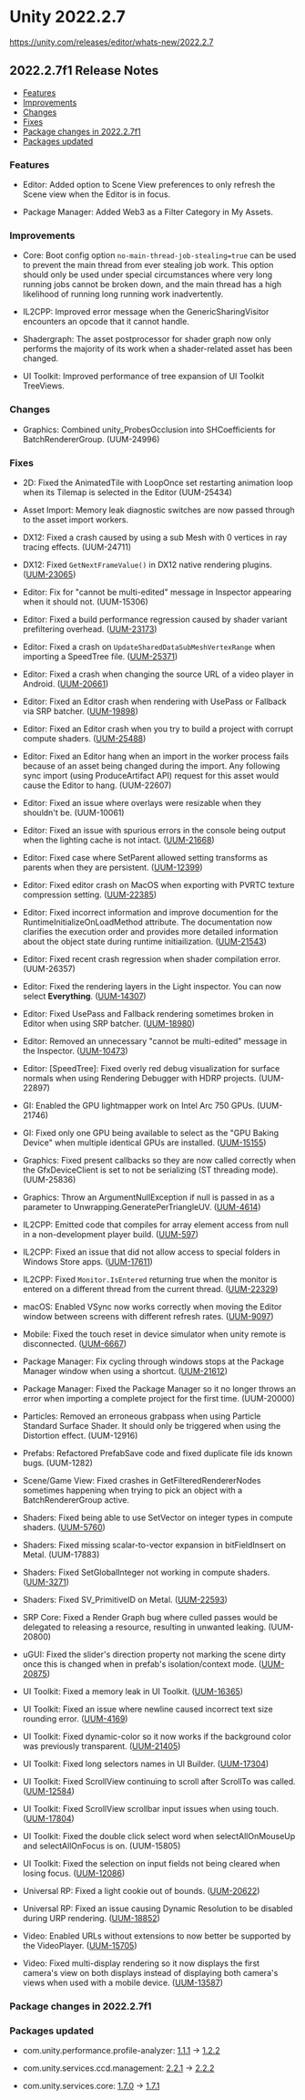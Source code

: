 # Unity 2022.2.7

https://unity.com/releases/editor/whats-new/2022.2.7

## 2022.2.7f1 Release Notes

- [Features](#features)
- [Improvements](#improvements)
- [Changes](#changes)
- [Fixes](#fixes)
- [Package changes in 2022.2.7f1](#package-changes-in-202227f1)
- [Packages updated](#packages-updated)


### Features

*   Editor: Added option to Scene View preferences to only refresh the Scene view when the Editor is in focus.
    
*   Package Manager: Added Web3 as a Filter Category in My Assets.
    

### Improvements

*   Core: Boot config option `no-main-thread-job-stealing=true` can be used to prevent the main thread from ever stealing job work. This option should only be used under special circumstances where very long running jobs cannot be broken down, and the main thread has a high likelihood of running long running work inadvertently.
    
*   IL2CPP: Improved error message when the GenericSharingVisitor encounters an opcode that it cannot handle.
    
*   Shadergraph: The asset postprocessor for shader graph now only performs the majority of its work when a shader-related asset has been changed.
    
*   UI Toolkit: Improved performance of tree expansion of UI Toolkit TreeViews.
    

### Changes

*   Graphics: Combined unity\_ProbesOcclusion into SHCoefficients for BatchRendererGroup. (UUM-24996)

### Fixes

*   2D: Fixed the AnimatedTile with LoopOnce set restarting animation loop when its Tilemap is selected in the Editor (UUM-25434)
    
*   Asset Import: Memory leak diagnostic switches are now passed through to the asset import workers.
    
*   DX12: Fixed a crash caused by using a sub Mesh with 0 vertices in ray tracing effects. (UUM-24711)
    
*   DX12: Fixed `GetNextFrameValue()` in DX12 native rendering plugins. ([UUM-23065](https://issuetracker.unity3d.com/issues/getnextframefencevalue-always-returns-1))
    
*   Editor: Fix for "cannot be multi-edited" message in Inspector appearing when it should not. (UUM-15306)
    
*   Editor: Fixed a build performance regression caused by shader variant prefiltering overhead. ([UUM-23173](https://issuetracker.unity3d.com/issues/shader-prefiltering-takes-a-long-time-to-query-mono-attributes-on-hdrp))
    
*   Editor: Fixed a crash on `UpdateSharedDataSubMeshVertexRange` when importing a SpeedTree file. ([UUM-25371](https://issuetracker.unity3d.com/issues/crash-on-updateshareddatasubmeshvertexrange-when-importing-a-speedtree-file))
    
*   Editor: Fixed a crash when changing the source URL of a video player in Android. ([UUM-20661](https://issuetracker.unity3d.com/issues/android-application-crashes-when-changing-the-source-url-of-a-video-player-in-android))
    
*   Editor: Fixed an Editor crash when rendering with UsePass or Fallback via SRP batcher. ([UUM-19898](https://issuetracker.unity3d.com/issues/unity-editor-crashes-on-scriptablebatchrenderer-applyshaderpass-after-editing-shaders-and-entering-play-mode))
    
*   Editor: Fixed an Editor crash when you try to build a project with corrupt compute shaders. ([UUM-25488](https://issuetracker.unity3d.com/issues/crash-on-the-unknown-line-when-building-a-specific-project))
    
*   Editor: Fixed an Editor hang when an import in the worker process fails because of an asset being changed during the import. Any following sync import (using ProduceArtifact API) request for this asset would cause the Editor to hang. (UUM-22607)
    
*   Editor: Fixed an issue where overlays were resizable when they shouldn't be. (UUM-10061)
    
*   Editor: Fixed an issue with spurious errors in the console being output when the lighting cache is not intact. ([UUM-21668](https://issuetracker.unity3d.com/issues/uv-charts-preview-window-not-displayed-when-opening-lightmaps))
    
*   Editor: Fixed case where SetParent allowed setting transforms as parents when they are persistent. ([UUM-12399](https://issuetracker.unity3d.com/issues/crash-on-rebuildtransformhierarchy-when-setting-a-transform-parent-to-assetbundle))
    
*   Editor: Fixed editor crash on MacOS when exporting with PVRTC texture compression setting. ([UUM-22385](https://issuetracker.unity3d.com/issues/m1-crash-on-mtlgetenvcase-when-building-the-project-for-ios))
    
*   Editor: Fixed incorrect information and improve documention for the RuntimeInitializeOnLoadMethod attribute. The documentation now clarifies the execution order and provides more detailed information about the object state during runtime initiailization. ([UUM-21543](https://issuetracker.unity3d.com/issues/runtimeinitializeonloadmethod-documentation-is-incorrect-and-lacking-helpful-information))
    
*   Editor: Fixed recent crash regression when shader compilation error. (UUM-26357)
    
*   Editor: Fixed the rendering layers in the Light inspector. You can now select **Everything**. ([UUM-14307](https://issuetracker.unity3d.com/issues/urp-rendering-layers-field-gets-set-to-nothing-when-earlier-it-was-set-to-everything))
    
*   Editor: Fixed UsePass and Fallback rendering sometimes broken in Editor when using SRP batcher. ([UUM-18980](https://issuetracker.unity3d.com/issues/sphere-gameobject-doesnt-get-rendered-when-using-unlit-dot-unlit-usepass-shader))
    
*   Editor: Removed an unnecessary "cannot be multi-edited" message in the Inspector. ([UUM-10473](https://issuetracker.unity3d.com/issues/timeline-components-that-are-only-on-some-of-the-selected-objects-cannot-be-multi-edited-appears-in-inspector-even-after-deselecting-multiple-objects))
    
*   Editor: \[SpeedTree\]: Fixed overly red debug visualization for surface normals when using Rendering Debugger with HDRP projects. (UUM-22897)
    
*   GI: Enabled the GPU lightmapper work on Intel Arc 750 GPUs. (UUM-21746)
    
*   GI: Fixed only one GPU being available to select as the "GPU Baking Device" when multiple identical GPUs are installed. ([UUM-15155](https://issuetracker.unity3d.com/issues/only-one-gpu-is-available-to-select-as-the-gpu-baking-device-when-two-identical-gpus-are-installed-on-a-computer))
    
*   Graphics: Fixed present callbacks so they are now called correctly when the GfxDeviceClient is set to not be serializing (ST threading mode). (UUM-25836)
    
*   Graphics: Throw an ArgumentNullException if null is passed in as a parameter to Unwrapping.GeneratePerTriangleUV. ([UUM-4614](https://issuetracker.unity3d.com/issues/crash-on-unwrapping-custom-generatepertriangleuvimpl-injected-when-passing-null-to-unwrapping-dot-generatesecondaryuvset))
    
*   IL2CPP: Emitted code that compiles for array element access from null in a non-development player build. ([UUM-597](https://issuetracker.unity3d.com/issues/il2cpp-unity-fails-to-build-when-using-faulty-function-with-an-element-being-called-from-null-array))
    
*   IL2CPP: Fixed an issue that did not allow access to special folders in Windows Store apps. ([UUM-17611](https://issuetracker.unity3d.com/issues/unable-to-access-knownfolders-dot-objects3d-folder-using-system-dot-io-api-when-deployed-on-hololens-2))
    
*   IL2CPP: Fixed `Monitor.IsEntered` returning true when the monitor is entered on a different thread from the current thread. ([UUM-22329](https://issuetracker.unity3d.com/issues/monitor-dot-isentered-checks-if-any-thread-holds-the-lock-when-using-il2cpp))
    
*   macOS: Enabled VSync now works correctly when moving the Editor window between screens with different refresh rates. ([UUM-9097](https://issuetracker.unity3d.com/issues/apple-silicon-editor-game-view-still-running-with-120-fps-with-promotion-when-vsync-is-turned-on-external-60hz-monitor))
    
*   Mobile: Fixed the touch reset in device simulator when unity remote is disconnected. ([UUM-6667](https://issuetracker.unity3d.com/issues/touch-input-is-reset-in-device-simulator-when-unity-remote-is-killed))
    
*   Package Manager: Fix cycling through windows stops at the Package Manager window when using a shortcut. ([UUM-21612](https://issuetracker.unity3d.com/issues/macos-cycling-through-windows-stops-at-the-package-manager-window-when-using-plus-shortcut))
    
*   Package Manager: Fixed the Package Manager so it no longer throws an error when importing a complete project for the first time. (UUM-20000)
    
*   Particles: Removed an erroneous grabpass when using Particle Standard Surface Shader. It should only be triggered when using the Distortion effect. (UUM-12916)
    
*   Prefabs: Refactored PrefabSave code and fixed duplicate file ids known bugs. (UUM-1282)
    
*   Scene/Game View: Fixed crashes in GetFilteredRendererNodes sometimes happening when trying to pick an object with a BatchRendererGroup active.
    
*   Shaders: Fixed being able to use SetVector on integer types in compute shaders. ([UUM-5760](https://issuetracker.unity3d.com/issues/computeshader-dot-setvector-does-not-work-when-assigning-to-int4))
    
*   Shaders: Fixed missing scalar-to-vector expansion in bitFieldInsert on Metal. (UUM-17883)
    
*   Shaders: Fixed SetGlobalInteger not working in compute shaders. ([UUM-3271](https://issuetracker.unity3d.com/issues/shader-dot-setglobalinteger-does-not-work-when-used-with-compute-shaders-1))
    
*   Shaders: Fixed SV\_PrimitiveID on Metal. ([UUM-22593](https://issuetracker.unity3d.com/issues/metal-shader-is-broken-when-using-sv-primitiveid))
    
*   SRP Core: Fixed a Render Graph bug where culled passes would be delegated to releasing a resource, resulting in unwanted leaking. (UUM-20800)
    
*   uGUI: Fixed the slider's direction property not marking the scene dirty once this is changed when in prefab's isolation/context mode. ([UUM-20875](https://issuetracker.unity3d.com/issues/changes-made-to-direction-in-slider-controller-prefab-are-not-saved))
    
*   UI Toolkit: Fixed a memory leak in UI Toolkit. ([UUM-16365](https://issuetracker.unity3d.com/issues/ui-toolkit-ui-documents-are-not-unloaded-correctly-when-switching-scenes))
    
*   UI Toolkit: Fixed an issue where newline caused incorrect text size rounding error. ([UUM-4169](https://issuetracker.unity3d.com/issues/ui-toolkit-labels-width-is-not-extended-causing-additional-empty-lines-when-using-specific-resolutions))
    
*   UI Toolkit: Fixed dynamic-color so it now works if the background color was previously transparent. ([UUM-21405](https://issuetracker.unity3d.com/issues/ui-toolkit-buttons-lose-focus-background-color-when-cycling-through-them))
    
*   UI Toolkit: Fixed long selectors names in UI Builder. ([UUM-17304](https://issuetracker.unity3d.com/issues/ui-builder-selector-names-that-contain-more-than-24-symbols-are-not-fully-visible-in-the-stylesheets-window-of-the-ui-builder))
    
*   UI Toolkit: Fixed ScrollView continuing to scroll after ScrollTo was called. ([UUM-12584](https://issuetracker.unity3d.com/issues/scrollview-keeps-scrolling-after-scrollto-method-triggers))
    
*   UI Toolkit: Fixed ScrollView scrollbar input issues when using touch. ([UUM-17804](https://issuetracker.unity3d.com/issues/mobile-the-scrollbar-jumps-around-and-reverses-scroll-direction-when-using-touch-input-and-interacting-with-a-dropdown))
    
*   UI Toolkit: Fixed the double click select word when selectAllOnMouseUp and selectAllOnFocus is on. (UUM-15805)
    
*   UI Toolkit: Fixed the selection on input fields not being cleared when losing focus. ([UUM-12086](https://issuetracker.unity3d.com/issues/selection-staying-after-blur))
    
*   Universal RP: Fixed a light cookie out of bounds. ([UUM-20622](https://issuetracker.unity3d.com/issues/rendering-stops-and-error-is-spammed-when-light-limit-is-reached-on-ios-metal-using-deferred))
    
*   Universal RP: Fixed an issue causing Dynamic Resolution to be disabled during URP rendering. ([UUM-18852](https://issuetracker.unity3d.com/issues/urp-dynamic-resolution-cant-be-checked-when-scene-view-tab-isnt-focused))
    
*   Video: Enabled URLs without extensions to now better be supported by the VideoPlayer. ([UUM-15705](https://issuetracker.unity3d.com/issues/linux-crash-on-nss-database-lookup-when-connecting-to-video-source-url))
    
*   Video: Fixed multi-display rendering so it now displays the first camera's view on both displays instead of displaying both camera's views when used with a mobile device. ([UUM-13587](https://issuetracker.unity3d.com/issues/multi-display-rendering-is-displaying-the-first-cameras-view-on-both-displays-instead-of-displaying-both-cameras-views-when-used-with-a-mobile-device))
    

### Package changes in 2022.2.7f1

### Packages updated

*   com.unity.performance.profile-analyzer: [1.1.1](https://docs.unity3d.com/Packages/com.unity.performance.profile-analyzer@1.1//changelog/CHANGELOG.html) → [1.2.2](https://docs.unity3d.com/Packages/com.unity.performance.profile-analyzer@1.2//changelog/CHANGELOG.html)
    
*   com.unity.services.ccd.management: [2.2.1](https://docs.unity3d.com/Packages/com.unity.services.ccd.management@2.2//changelog/CHANGELOG.html) → [2.2.2](https://docs.unity3d.com/Packages/com.unity.services.ccd.management@2.2//changelog/CHANGELOG.html)
    
*   com.unity.services.core: [1.7.0](https://docs.unity3d.com/Packages/com.unity.services.core@1.7//changelog/CHANGELOG.html) → [1.7.1](https://docs.unity3d.com/Packages/com.unity.services.core@1.7//changelog/CHANGELOG.html)